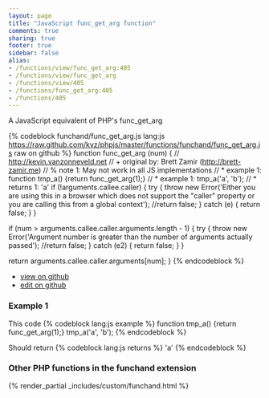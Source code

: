 ```yaml
---
layout: page
title: "JavaScript func_get_arg function"
comments: true
sharing: true
footer: true
sidebar: false
alias:
- /functions/view/func_get_arg:405
- /functions/view/func_get_arg
- /functions/view/405
- /functions/func_get_arg:405
- /functions/405
---
```

<!-- Generated by Rakefile:build -->
A JavaScript equivalent of PHP's func_get_arg

{% codeblock funchand/func_get_arg.js lang:js https://raw.github.com/kvz/phpjs/master/functions/funchand/func_get_arg.js raw on github %}
function func_get_arg (num) {
  // http://kevin.vanzonneveld.net
  // +   original by: Brett Zamir (http://brett-zamir.me)
  // %        note 1: May not work in all JS implementations
  // *     example 1: function tmp_a() {return func_get_arg(1);}
  // *     example 1: tmp_a('a', 'b');
  // *     returns 1: 'a'
  if (!arguments.callee.caller) {
    try {
      throw new Error('Either you are using this in a browser which does not support the "caller" property or you are calling this from a global context');
      //return false;
    } catch (e) {
      return false;
    }
  }

  if (num > arguments.callee.caller.arguments.length - 1) {
    try {
      throw new Error('Argument number is greater than the number of arguments actually passed');
      //return false;
    } catch (e2) {
      return false;
    }
  }

  return arguments.callee.caller.arguments[num];
}
{% endcodeblock %}

 - [view on github](https://github.com/kvz/phpjs/blob/master/functions/funchand/func_get_arg.js)
 - [edit on github](https://github.com/kvz/phpjs/edit/master/functions/funchand/func_get_arg.js)

### Example 1
This code
{% codeblock lang:js example %}
function tmp_a() {return func_get_arg(1);}
tmp_a('a', 'b');
{% endcodeblock %}

Should return
{% codeblock lang:js returns %}
'a'
{% endcodeblock %}


### Other PHP functions in the funchand extension
{% render_partial _includes/custom/funchand.html %}
